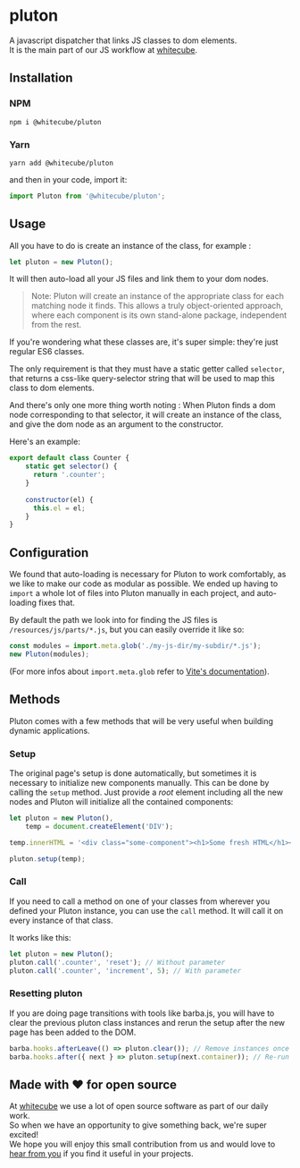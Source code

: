# pluton
A javascript dispatcher that links JS classes to dom elements.  
It is the main part of our JS workflow at [whitecube](https://www.whitecube.be).

## Installation

### NPM
`npm i @whitecube/pluton`

### Yarn
`yarn add @whitecube/pluton`

and then in your code, import it:

```js
import Pluton from '@whitecube/pluton';
```

## Usage
All you have to do is create an instance of the class, for example :

```js
let pluton = new Pluton();
```

It will then auto-load all your JS files and link them to your dom nodes.

> Note: Pluton will create an instance of the appropriate class for each matching node it finds. This allows a truly object-oriented approach, where each component is its own stand-alone package, independent from the rest.

If you're wondering what these classes are, it's super simple: they're just regular ES6 classes.

The only requirement is that they must have a static getter called `selector`, that returns a css-like query-selector string that will be used to map this class to dom elements.

And there's only one more thing worth noting : When Pluton finds a dom node corresponding to that selector, it will create an instance of the class, and give the dom node as an argument to the constructor.

Here's an example:

```js
export default class Counter {
    static get selector() {
      return '.counter';
    }
    
    constructor(el) {
      this.el = el;
    }
}
```


## Configuration
We found that auto-loading is necessary for Pluton to work comfortably, as we like to make our code as modular as possible. We ended up having to `import` a whole lot of files into Pluton manually in each project, and auto-loading fixes that.

By default the path we look into for finding the JS files is `/resources/js/parts/*.js`, but you can easily override it like so:
```js
const modules = import.meta.glob('./my-js-dir/my-subdir/*.js');
new Pluton(modules);
```

(For more infos about `import.meta.glob` refer to [Vite's documentation](https://vite.dev/guide/features.html#glob-import)).

## Methods

Pluton comes with a few methods that will be very useful when building dynamic applications.

### Setup

The original page's setup is done automatically, but sometimes it is necessary to initialize new components manually. This can be done by calling the `setup` method. Just provide a _root_ element including all the new nodes and Pluton will initialize all the contained components:

```js
let pluton = new Pluton(),
    temp = document.createElement('DIV');

temp.innerHTML = '<div class="some-component"><h1>Some fresh HTML</h1><p>Hello world.</p></div>';

pluton.setup(temp);
```

### Call

If you need to call a method on one of your classes from wherever you defined your Pluton instance, you can use the `call` method. It will call it on every instance of that class.

It works like this: 
```js
let pluton = new Pluton();
pluton.call('.counter', 'reset'); // Without parameter
pluton.call('.counter', 'increment', 5); // With parameter
```

### Resetting pluton

If you are doing page transitions with tools like barba.js, you will have to clear the previous pluton class instances and rerun the setup after the new page has been added to the DOM. 

```js
barba.hooks.afterLeave(() => pluton.clear()); // Remove instances once the leave transition is over
barba.hooks.after({ next } => pluton.setup(next.container)); // Re-run pluton on the new page
```


## Made with ❤️ for open source
At [whitecube](https://www.whitecube.be) we use a lot of open source software as part of our daily work.  
So when we have an opportunity to give something back, we're super excited!  
We hope you will enjoy this small contribution from us and would love to [hear from you](mailto:hello@whitecube.be) if you find it useful in your projects.
